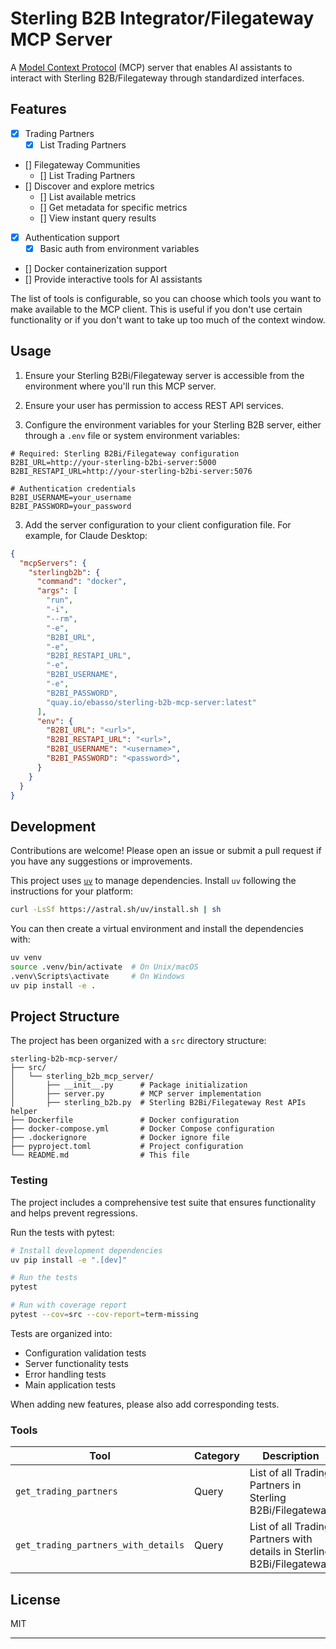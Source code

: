 # Sterling B2B Integrator/Filegateway MCP Server

A [Model Context Protocol][mcp] (MCP) server that enables AI assistants to interact with Sterling B2B/Filegateway through standardized interfaces.

[mcp]: https://modelcontextprotocol.io

## Features

- [x] Trading Partners
  - [x] List Trading Partners
- [] Filegateway Communities
  - [] List Trading Partners
- [] Discover and explore metrics
  - [] List available metrics
  - [] Get metadata for specific metrics
  - [] View instant query results
- [x] Authentication support
  - [x] Basic auth from environment variables
- [] Docker containerization support
- [] Provide interactive tools for AI assistants


The list of tools is configurable, so you can choose which tools you want to make available to the MCP client.
This is useful if you don't use certain functionality or if you don't want to take up too much of the context window.

## Usage

1. Ensure your Sterling B2Bi/Filegateway server is accessible from the environment where you'll run this MCP server.

2. Ensure your user has permission to access REST API services.

3. Configure the environment variables for your Sterling B2B server, either through a `.env` file or system environment variables:

```env
# Required: Sterling B2Bi/Filegateway configuration
B2BI_URL=http://your-sterling-b2bi-server:5000
B2BI_RESTAPI_URL=http://your-sterling-b2bi-server:5076

# Authentication credentials
B2BI_USERNAME=your_username
B2BI_PASSWORD=your_password
```

3. Add the server configuration to your client configuration file. For example, for Claude Desktop:

```json
{
  "mcpServers": {
    "sterlingb2b": {
      "command": "docker",
      "args": [
        "run",
        "-i",
        "--rm",
        "-e",
        "B2BI_URL",
        "-e",
        "B2BI_RESTAPI_URL",
        "-e",
        "B2BI_USERNAME", 
        "-e",
        "B2BI_PASSWORD",
        "quay.io/ebasso/sterling-b2b-mcp-server:latest"
      ],
      "env": {
        "B2BI_URL": "<url>",
        "B2BI_RESTAPI_URL": "<url>",
        "B2BI_USERNAME": "<username>",
        "B2BI_PASSWORD": "<password>",
      }
    }
  }
}
```


## Development

Contributions are welcome! Please open an issue or submit a pull request if you have any suggestions or improvements.

This project uses [`uv`](https://github.com/astral-sh/uv) to manage dependencies. Install `uv` following the instructions for your platform:

```bash
curl -LsSf https://astral.sh/uv/install.sh | sh
```

You can then create a virtual environment and install the dependencies with:

```bash
uv venv
source .venv/bin/activate  # On Unix/macOS
.venv\Scripts\activate     # On Windows
uv pip install -e .
```

## Project Structure

The project has been organized with a `src` directory structure:

```
sterling-b2b-mcp-server/
├── src/
│   └── sterling_b2b_mcp_server/
│       ├── __init__.py      # Package initialization
│       ├── server.py        # MCP server implementation
│       ├── sterling_b2b.py  # Sterling B2Bi/Filegateway Rest APIs helper
├── Dockerfile               # Docker configuration
├── docker-compose.yml       # Docker Compose configuration
├── .dockerignore            # Docker ignore file
├── pyproject.toml           # Project configuration
└── README.md                # This file
```

### Testing

The project includes a comprehensive test suite that ensures functionality and helps prevent regressions.

Run the tests with pytest:

```bash
# Install development dependencies
uv pip install -e ".[dev]"

# Run the tests
pytest

# Run with coverage report
pytest --cov=src --cov-report=term-missing
```
Tests are organized into:

- Configuration validation tests
- Server functionality tests
- Error handling tests
- Main application tests

When adding new features, please also add corresponding tests.

### Tools

| Tool | Category | Description |
|-------------------------------------| ----- | --- |
| `get_trading_partners`              | Query | List of all Trading Partners in Sterling B2Bi/Filegateway |
| `get_trading_partners_with_details` | Query | List of all Trading Partners with details in Sterling B2Bi/Filegateway |


## License

MIT

---

[mcp]: https://modelcontextprotocol.io